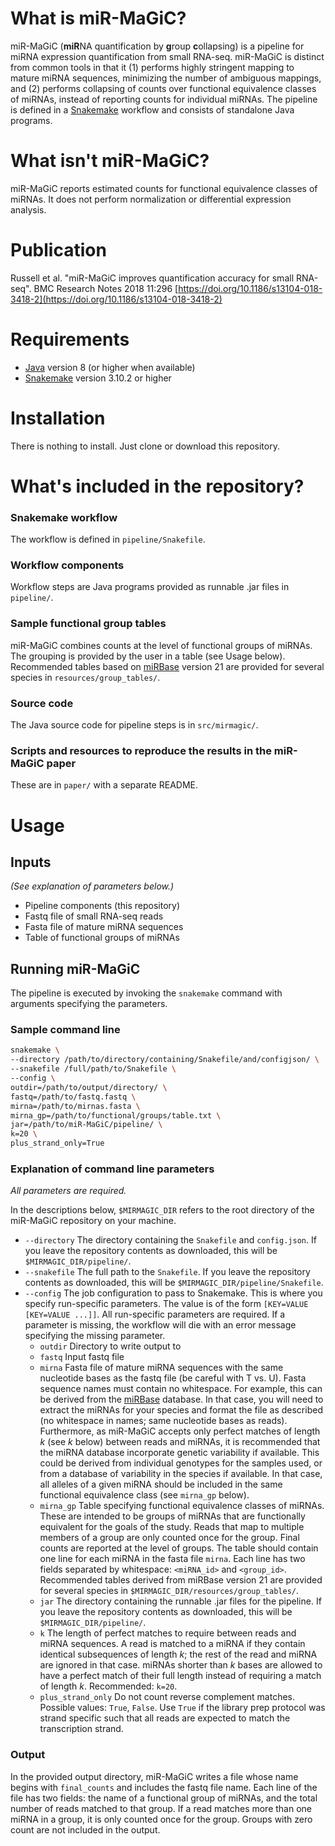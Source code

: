 # What is miR-MaGiC?

miR-MaGiC (**miR**NA quantification by **g**roup **c**ollapsing) is a pipeline for miRNA expression quantification from small RNA-seq. miR-MaGiC is distinct from common tools in that it (1)  performs highly stringent mapping to mature miRNA sequences, minimizing the number of ambiguous mappings, and (2) performs collapsing of counts over functional equivalence classes of miRNAs, instead of reporting counts for individual miRNAs. The pipeline is defined in a [Snakemake](https://snakemake.readthedocs.io/en/stable/) workflow and consists of standalone Java programs.

# What isn't miR-MaGiC?

miR-MaGiC reports estimated counts for functional equivalence classes of miRNAs. It does not perform normalization or differential expression analysis.

# Publication

Russell et al. "miR-MaGiC improves quantification accuracy for small RNA-seq". BMC Research Notes 2018 11:296 [https://doi.org/10.1186/s13104-018-3418-2](https://doi.org/10.1186/s13104-018-3418-2)

# Requirements

- [Java](https://www.java.com/en/download/) version 8 (or higher when available)
- [Snakemake](https://snakemake.readthedocs.io/en/stable/index.html) version 3.10.2 or higher

# Installation

There is nothing to install. Just clone or download this repository.

# What's included in the repository?

### Snakemake workflow

The workflow is defined in `pipeline/Snakefile`.

### Workflow components

Workflow steps are Java programs provided as runnable .jar files in `pipeline/`.

### Sample functional group tables

miR-MaGiC combines counts at the level of functional groups of miRNAs. The grouping is provided by the user in a table (see Usage below). Recommended tables based on [miRBase](http://www.mirbase.org/) version 21 are provided for several species in `resources/group_tables/`.

### Source code

The Java source code for pipeline steps is in `src/mirmagic/`.

### Scripts and resources to reproduce the results in the miR-MaGiC paper

These are in `paper/` with a separate README.

# Usage

## Inputs

*(See explanation of parameters below.)*

- Pipeline components (this repository)
- Fastq file of small RNA-seq reads
- Fasta file of mature miRNA sequences
- Table of functional groups of miRNAs

## Running miR-MaGiC

The pipeline is executed by invoking the `snakemake` command with arguments specifying the parameters.

### Sample command line

```bash
snakemake \ 
--directory /path/to/directory/containing/Snakefile/and/configjson/ \ 
--snakefile /full/path/to/Snakefile \
--config \
outdir=/path/to/output/directory/ \
fastq=/path/to/fastq.fastq \
mirna=/path/to/mirnas.fasta \
mirna_gp=/path/to/functional/groups/table.txt \
jar=/path/to/miR-MaGiC/pipeline/ \
k=20 \
plus_strand_only=True
```

### Explanation of command line parameters

*All parameters are required.*

In the descriptions below, `$MIRMAGIC_DIR` refers to the root directory of the miR-MaGiC repository on your machine.

- `--directory` The directory containing the `Snakefile` and `config.json`. If you leave the repository contents as downloaded, this will be `$MIRMAGIC_DIR/pipeline/`.
- `--snakefile` The full path to the `Snakefile`. If you leave the repository contents as downloaded, this will be `$MIRMAGIC_DIR/pipeline/Snakefile`.
- `--config` The job configuration to pass to Snakemake. This is where you specify run-specific parameters. The value is of the form `[KEY=VALUE [KEY=VALUE ...]]`. All run-specific parameters are required. If a parameter is missing, the workflow will die with an error message specifying the missing parameter. 
  - `outdir` Directory to write output to
  - `fastq` Input fastq file
  - `mirna` Fasta file of mature miRNA sequences with the same nucleotide bases as the fastq file (be careful with T vs. U). Fasta sequence names must contain no whitespace. For example, this can be derived from the [miRBase](http://www.mirbase.org/ftp.shtml) database. In that case, you will need to extract the miRNAs for your species and format the file as described (no whitespace in names; same nucleotide bases as reads). Furthermore, as miR-MaGiC accepts only perfect matches of length *k* (see *k* below) between reads and miRNAs, it is recommended that the miRNA database incorporate genetic variability if available. This could be derived from individual genotypes for the samples used, or from a database of variability in the species if available. In that case, all alleles of a given miRNA should be included in the same functional equivalence class (see `mirna_gp` below).
  - `mirna_gp` Table specifying functional equivalence classes of miRNAs. These are intended to be groups of miRNAs that are functionally equivalent for the goals of the study. Reads that map to multiple members of a group are only counted once for the group. Final counts are reported at the level of groups. The table should contain one line for each miRNA in the fasta file `mirna`. Each line has two fields separated by whitespace: `<miRNA_id>` and `<group_id>`. Recommended tables derived from miRBase version 21 are provided for several species in `$MIRMAGIC_DIR/resources/group_tables/`.
  - `jar` The directory containing the runnable .jar files for the pipeline. If you leave the repository contents as downloaded, this will be `$MIRMAGIC_DIR/pipeline/`.
  - `k` The length of perfect matches to require between reads and miRNA sequences. A read is matched to a miRNA if they contain identical subsequences of length *k*; the rest of the read and miRNA are ignored in that case. miRNAs shorter than *k* bases are allowed to have a perfect match of their full length instead of requiring a match of length *k*. Recommended: `k=20`.
  - `plus_strand_only` Do not count reverse complement matches. Possible values: `True`, `False`. Use `True` if the library prep protocol was strand specific such that all reads are expected to match the transcription strand.

### Output

In the provided output directory, miR-MaGiC writes a file whose name begins with `final_counts` and includes the fastq file name. Each line of the file has two fields: the name of a functional group of miRNAs, and the total number of reads matched to that group. If a read matches more than one miRNA in a group, it is only counted once for the group. Groups with zero count are not included in the output.



